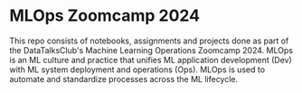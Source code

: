 # MLOps Zoomcamp 2024
This repo consists of notebooks, assignments and projects done as part of the DataTalksClub's Machine Learning Operations Zoomcamp 2024. MLOps is an ML culture and practice that unifies ML application development (Dev) with ML system deployment and operations (Ops). MLOps is used to automate and standardize processes across the ML lifecycle.
